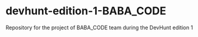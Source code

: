 # devhunt-edition-1-BABA_CODE
Repository for the project of BABA_CODE team during the DevHunt edition 1
